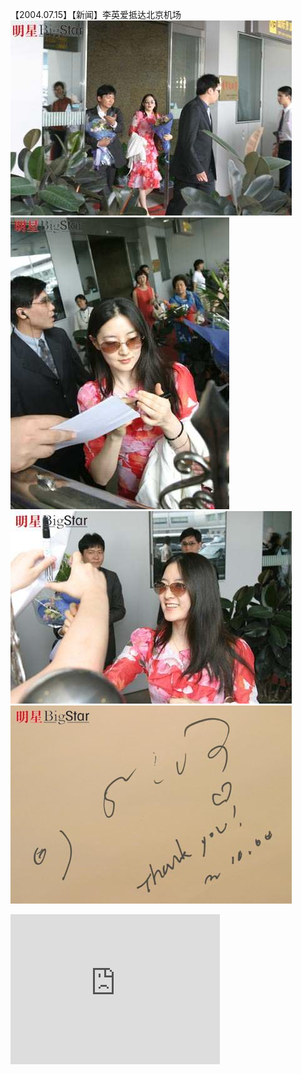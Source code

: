 【2004.07.15】【新闻】李英爱抵达北京机场         
![pic](./1.jpg)
![pic](./2.jpg)
![pic](./3.jpg)
![pic](./4.jpg)   
<div class="embed-container">
  <iframe
      src="https://video.h5.weibo.cn/1034:4358228558181952/4358229511817775"
      width="335"
      height="240"
      frameborder="0"
      allowfullscreen="">
  </iframe>
</div>
